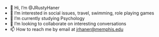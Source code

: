 - 👋 Hi, I’m @JRustyHaner
- 👀 I’m interested in social issues, travel, swimming, role playing games
- 🌱 I’m currently studying Psychology
- 💞️ I’m looking to collaborate on interesting conversations
- 📫 How to reach me by email at jrhaner@memphis.edu

<!---
JRustyHaner/JRustyHaner is a ✨ special ✨ repository because its `README.md` (this file) appears on your GitHub profile.
You can click the Preview link to take a look at your changes.
--->
